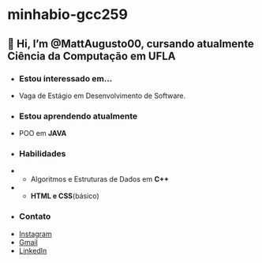 # minhabio-gcc259

## 👋 Hi, I’m @MattAugusto00, cursando atualmente Ciência da Computação em UFLA
- ### Estou interessado em...
- Vaga de Estágio em Desenvolvimento de Software.
- ### Estou aprendendo atualmente
- POO em **JAVA**
- ### Habilidades
- * Algoritmos e Estruturas de Dados em **C++**
- * **HTML e CSS**(básico)
- ### Contato
- [Instagram](mattaugusto00)
- [Gmail](mateus.pinto@estudante.ufla.br)
- [LinkedIn](linkedin.com/in/mateus-silveira-793172161)
